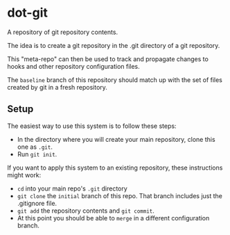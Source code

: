 dot-git
=======

A repository of git repository contents.

The idea is to create a git repository in the .git directory of a git repository.

This "meta-repo" can then be used to track and propagate changes to hooks and other repository configuration files.

The `baseline` branch of this repository should match up with the set of files created by git in a fresh repository.


Setup
-----

The easiest way to use this system is to follow these steps:

-   In the directory where you will create your main repository, clone this one as `.git`.
-   Run `git init`.

If you want to apply this system to an existing repository, these instructions might work:

-   `cd` into your main repo's `.git` directory
-   `git clone` the `initial` branch of this repo.
    That branch includes just the .gitignore file.
-   `git add` the repository contents and `git commit`.
-   At this point you should be able to `merge` in a different configuration branch.
